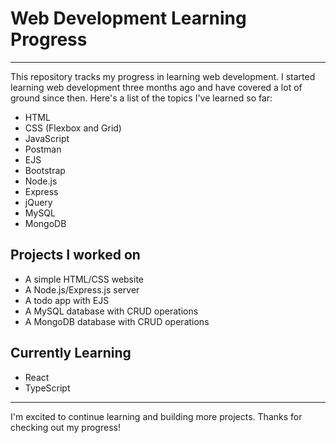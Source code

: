 # Web Development Learning Progress
---
This repository tracks my progress in learning web development. I started learning web development three months ago and have covered a lot of ground since then. Here's a list of the topics I've learned so far:

- HTML
- CSS (Flexbox and Grid)
- JavaScript
- Postman
- EJS
- Bootstrap
- Node.js
- Express
- jQuery
- MySQL
- MongoDB

## Projects I worked on

- A simple HTML/CSS website
- A Node.js/Express.js server
- A todo app with EJS
- A MySQL database with CRUD operations
- A MongoDB database with CRUD operations

## Currently Learning

- React
- TypeScript
---

I'm excited to continue learning and building more projects. Thanks for checking out my progress!

